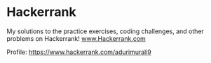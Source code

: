 # Hackerrank

My solutions to the practice exercises, coding challenges, and other problems on Hackerrank!
www.Hackerrank.com

Profile: https://www.hackerrank.com/adurimurali9

